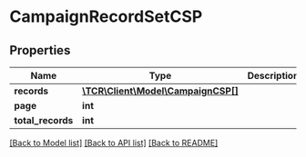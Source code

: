 # CampaignRecordSetCSP

## Properties
Name | Type | Description | Notes
------------ | ------------- | ------------- | -------------
**records** | [**\TCR\Client\Model\CampaignCSP[]**](CampaignCSP.md) |  | [optional] 
**page** | **int** |  | [optional] 
**total_records** | **int** |  | [optional] 

[[Back to Model list]](../../README.md#documentation-for-models) [[Back to API list]](../../README.md#documentation-for-api-endpoints) [[Back to README]](../../README.md)

